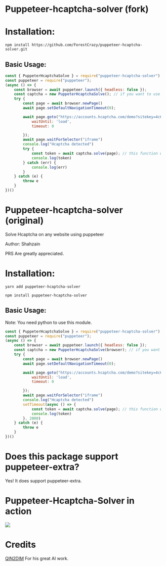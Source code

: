 # Puppeteer-hcaptcha-solver (fork)

# Installation:

`npm install https://github.com/ForestCrazy/puppeteer-hcaptcha-solver.git`

## Basic Usage:

```js
const { PuppeterHcaptchaSolve } = require("puppeteer-hcaptcha-solver");
const puppeteer = require("puppeteer");
(async () => {
    const browser = await puppeteer.launch({ headless: false });
    const captcha = new PuppeterHcaptchaSolve(); // if you want to use ghost-cursor to make human-like mousemovements simply set `use_gc` to true, like this `new PuppeterHcaptchaSolve(true)`
    try {
        const page = await browser.newPage()
        await page.setDefaultNavigationTimeout(0);

        await page.goto("https://accounts.hcaptcha.com/demo?sitekey=4c672d35-0701-42b2-88c3-78380b0db560", {
            waitUntil: 'load',
            timeout: 0

        });
        await page.waitForSelector("iframe")
        console.log("Hcaptcha detected")
        try {
            const token = await captcha.solve(page); // this function will return the hcaptcha_token string which u can use in other applications as well. 
            console.log(token)
        } catch (err) {
            console.log(err)
        }
    } catch (e) {
        throw e
    }
})()
```

# Puppeteer-hcaptcha-solver (original)

Solve Hcaptcha on any website using puppeteer

Author: Shahzain

PRS Are greatly appreciated.

# Installation:

`yarn add puppeteer-hcaptcha-solver`

`npm install puppeteer-hcaptcha-solver`

## Basic Usage:

Note: You need python to use this module.

```js
const { PuppeterHcaptchaSolve } = require("puppeteer-hcaptcha-solver");
const puppeteer = require("puppeteer");
(async () => {
    const browser = await puppeteer.launch({ headless: false });
    const captcha = new PuppeterHcaptchaSolve(browser); // if you want to use ghost-cursor to make human-like mousemovements simply set `use_gc` to true, like this `new PuppeterHcaptchaSolve(browser, true)`
    try {
        const page = await browser.newPage()
        await page.setDefaultNavigationTimeout(0);

        await page.goto("https://accounts.hcaptcha.com/demo?sitekey=4c672d35-0701-42b2-88c3-78380b0db560", {
            waitUntil: 'load',
            timeout: 0

        });
        await page.waitForSelector("iframe")
        console.log("Hcaptcha detected")
        setTimeout(async () => {
            const token = await captcha.solve(page); // this function will return the hcaptcha_token string which u can use in other applications as well. 
            console.log(token)
        }, 2000)
    } catch (e) {
        throw e
    }
})()
```
# Does this package support puppeteer-extra?

Yes! It does support puppeteer-extra.

# Puppeteer-Hcaptcha-Solver in action
![](https://hi.shahzain.me/r/puppeteer-hcaptcha.gif)
# Credits

[QIN2DIM](https://github.com/QIN2DIM) For his great AI work.
